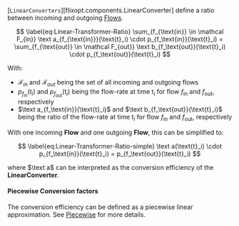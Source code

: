[`LinearConverters`][flixopt.components.LinearConverter] define a ratio between incoming and outgoing [Flows](Flow.md).

$$ \label{eq:Linear-Transformer-Ratio}
    \sum_{f_{\text{in}} \in \mathcal F_{in}} \text a_{f_{\text{in}}}(\text{t}_i) \cdot p_{f_\text{in}}(\text{t}_i) = \sum_{f_{\text{out}} \in \mathcal F_{out}}  \text b_{f_\text{out}}(\text{t}_i) \cdot p_{f_\text{out}}(\text{t}_i)
$$

With:

- $\mathcal F_{in}$ and $\mathcal F_{out}$ being the set of all incoming and outgoing flows
- $p_{f_\text{in}}(\text{t}_i)$ and $p_{f_\text{out}}(\text{t}_i)$ being the flow-rate at time $\text{t}_i$ for flow $f_\text{in}$ and $f_\text{out}$, respectively
- $\text a_{f_\text{in}}(\text{t}_i)$ and $\text b_{f_\text{out}}(\text{t}_i)$ being the ratio of the flow-rate at time $\text{t}_i$ for flow $f_\text{in}$ and $f_\text{out}$, respectively

With one incoming **Flow** and one outgoing **Flow**, this can be simplified to:

$$ \label{eq:Linear-Transformer-Ratio-simple}
    \text a(\text{t}_i) \cdot p_{f_\text{in}}(\text{t}_i) = p_{f_\text{out}}(\text{t}_i)
$$

where $\text a$ can be interpreted as the conversion efficiency of the **LinearConverter**.
#### Piecewise Conversion factors
The conversion efficiency can be defined as a piecewise linear approximation. See [Piecewise](Piecewise.md) for more details.
